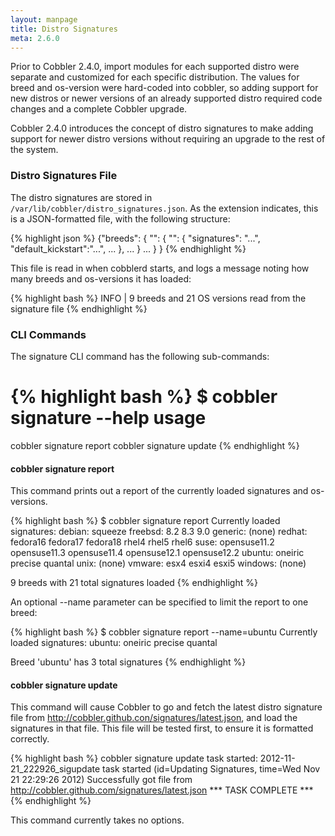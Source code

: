 ```yaml
---
layout: manpage
title: Distro Signatures
meta: 2.6.0
---
```


Prior to Cobbler 2.4.0, import modules for each supported distro were separate and customized for each specific distribution. The values for breed and os-version were hard-coded into cobbler, so adding support for new distros or newer versions of an already supported distro required code changes and a complete Cobbler upgrade.

Cobbler 2.4.0 introduces the concept of distro signatures to make adding support for newer distro versions without requiring an upgrade to the rest of the system.

### Distro Signatures File

The distro signatures are stored in `/var/lib/cobbler/distro_signatures.json`. As the extension indicates, this is a JSON-formatted file, with the following structure:

{% highlight json %}
{"breeds":
 {
  "<breed-name>": {
   "<os-version1>": {
    "signatures": "...",
    "default_kickstart":"...",
    ...
   },
   ...
  }
  ...
 }
}
{% endhighlight %}

This file is read in when cobblerd starts, and logs a message noting how many breeds and os-versions it has loaded:

{% highlight bash %}
INFO | 9 breeds and 21 OS versions read from the signature file
{% endhighlight %}

### CLI Commands

The signature CLI command has the following sub-commands:

{% highlight bash %}
$ cobbler signature --help
usage
=====
cobbler signature report
cobbler signature update
{% endhighlight %}

#### cobbler signature report

This command prints out a report of the currently loaded signatures and os-versions.

{% highlight bash %}
$ cobbler signature report
Currently loaded signatures:
debian:
	squeeze
freebsd:
	8.2
	8.3
	9.0
generic:
	(none)
redhat:
	fedora16
	fedora17
	fedora18
	rhel4
	rhel5
	rhel6
suse:
	opensuse11.2
	opensuse11.3
	opensuse11.4
	opensuse12.1
	opensuse12.2
ubuntu:
	oneiric
	precise
	quantal
unix:
	(none)
vmware:
	esx4
	esxi4
	esxi5
windows:
	(none)

9 breeds with 21 total signatures loaded
{% endhighlight %}

An optional --name parameter can be specified to limit the report to one breed:

{% highlight bash %}
$ cobbler signature report --name=ubuntu
Currently loaded signatures:
ubuntu:
	oneiric
	precise
	quantal

Breed 'ubuntu' has 3 total signatures
{% endhighlight %}

#### cobbler signature update

This command will cause Cobbler to go and fetch the latest distro signature file from http://cobbler.github.con/signatures/latest.json, and load the signatures in that file. This file will be tested first, to ensure it is formatted correctly.

{% highlight bash %}
cobbler signature update
task started: 2012-11-21_222926_sigupdate
task started (id=Updating Signatures, time=Wed Nov 21 22:29:26 2012)
Successfully got file from http://cobbler.github.com/signatures/latest.json
*** TASK COMPLETE ***
{% endhighlight %}

This command currently takes no options.
